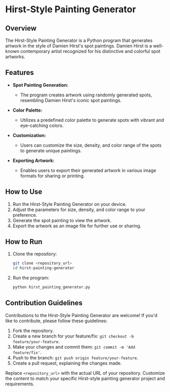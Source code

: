 # Hirst-Style Painting Generator

## Overview

The Hirst-Style Painting Generator is a Python program that generates artwork in the style of Damien Hirst's spot paintings. Damien Hirst is a well-known contemporary artist recognized for his distinctive and colorful spot artworks.

## Features

- **Spot Painting Generation:**
  - The program creates artwork using randomly generated spots, resembling Damien Hirst's iconic spot paintings.

- **Color Palette:**
  - Utilizes a predefined color palette to generate spots with vibrant and eye-catching colors.

- **Customization:**
  - Users can customize the size, density, and color range of the spots to generate unique paintings.

- **Exporting Artwork:**
  - Enables users to export their generated artwork in various image formats for sharing or printing.

## How to Use

1. Run the Hirst-Style Painting Generator on your device.
2. Adjust the parameters for size, density, and color range to your preference.
3. Generate the spot painting to view the artwork.
4. Export the artwork as an image file for further use or sharing.

## How to Run

1. Clone the repository:
   ```bash
   git clone <repository_url>
   cd hirst-painting-generator
   ```

2. Run the program:
   ```bash
   python hirst_painting_generator.py
   ```

## Contribution Guidelines

Contributions to the Hirst-Style Painting Generator are welcome! If you'd like to contribute, please follow these guidelines:

1. Fork the repository.
2. Create a new branch for your feature/fix: `git checkout -b feature/your-feature`.
3. Make your changes and commit them: `git commit -m 'Add feature/fix'`.
4. Push to the branch: `git push origin feature/your-feature`.
5. Create a pull request, explaining the changes made.



Replace `<repository_url>` with the actual URL of your repository. Customize the content to match your specific Hirst-style painting generator project and requirements.